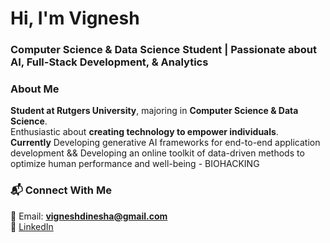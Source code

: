 # Hi, I'm Vignesh
###  Computer Science & Data Science Student | Passionate about AI, Full-Stack Development, & Analytics


### **About Me**  
 **Student at Rutgers University**, majoring in **Computer Science & Data Science**.  
 Enthusiastic about **creating technology to empower individuals**.  
 **Currently** Developing generative AI frameworks for end-to-end application development && Developing an online toolkit of data-driven methods to optimize human performance and well-being - BIOHACKING


### **📬 Connect With Me**  
📧 Email: **vigneshdinesha@gmail.com**  
🔗 [LinkedIn](https://www.linkedin.com/in/vignesh-dinesha/)  


